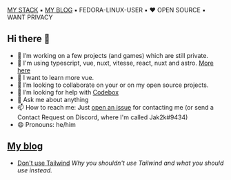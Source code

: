 [MY STACK](https://github.com/jak2k/use) ▪️ [MY BLOG](https://jak2k.schwanenberg.name/) ▪️ FEDORA-LINUX-USER ▪️ ❤️ OPEN SOURCE ▪️ WANT PRIVACY

## Hi there 👋

- 🔭 I’m working on a few projects (and games) which are still private.
- 🔧 I'm using typescript, vue, nuxt, vitesse, react, nuxt and astro. [More here](https://jak2k.schwanenberg.name)
- 🌱 I want to learn more vue.
- 👯 I’m looking to collaborate on your or on my open source projects.
- 🤔 I’m looking for help with [Codebox](https://github.com/jak2k/codebox)
- 💬 Ask me about anything
- 📫 How to reach me: Just [open an issue](https://github.com/Jak2k/Jak2k/issues/new?assignees=&labels=contact&template=contact-me.md&title=Contact+Request) for contacting me (or send a Contact Request on Discord, where I'm called Jak2k#9434)
- 😄 Pronouns: he/him

## [My blog](https://jak2k.schwanenberg.name)

<!--START_SECTION:feed-->
- [Don&#39;t use Tailwind](https:&#x2F;&#x2F;jak2k.schwanenberg.name&#x2F;posts&#x2F;dont-use-tailwind&#x2F;) 
*Why you shouldn&#39;t use Tailwind and what you should use instead.*
<!--END_SECTION:feed-->
